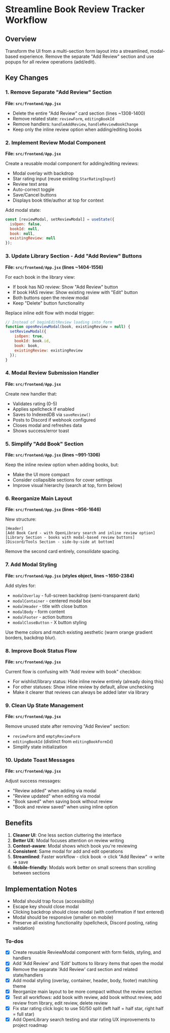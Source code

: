 <!-- e6dd1248-cea9-4d77-a30b-3473d1318d87 56b1c616-ad4c-4140-882e-6fc1263217fc -->
# Streamline Book Review Tracker Workflow

## Overview

Transform the UI from a multi-section form layout into a streamlined, modal-based experience. Remove the separate "Add Review" section and use popups for all review operations (add/edit).

## Key Changes

### 1. Remove Separate "Add Review" Section

**File: `src/frontend/App.jsx`**

- Delete the entire "Add Review" card section (lines ~1308-1400)
- Remove related state: `reviewForm`, `editingBookId`
- Remove handlers: `handleAddReview`, `handleReviewBookChange`
- Keep only the inline review option when adding/editing books

### 2. Implement Review Modal Component

**File: `src/frontend/App.jsx`**

Create a reusable modal component for adding/editing reviews:

- Modal overlay with backdrop
- Star rating input (reuse existing `StarRatingInput`)
- Review text area
- Auto-correct toggle
- Save/Cancel buttons
- Displays book title/author at top for context

Add modal state:

```javascript
const [reviewModal, setReviewModal] = useState({
  isOpen: false,
  bookId: null,
  book: null,
  existingReview: null
});
```

### 3. Update Library Section - Add "Add Review" Buttons

**File: `src/frontend/App.jsx` (lines ~1404-1556)**

For each book in the library view:

- If book has NO review: Show "Add Review" button
- If book HAS review: Show existing review with "Edit" button
- Both buttons open the review modal
- Keep "Delete" button functionality

Replace inline edit flow with modal trigger:

```javascript
// Instead of beginEditReview loading into form
function openReviewModal(book, existingReview = null) {
  setReviewModal({
    isOpen: true,
    bookId: book.id,
    book: book,
    existingReview: existingReview
  });
}
```

### 4. Modal Review Submission Handler

**File: `src/frontend/App.jsx`**

Create new handler that:

- Validates rating (0-5)
- Applies spellcheck if enabled
- Saves to IndexedDB via `saveReview()`
- Posts to Discord if webhook configured
- Closes modal and refreshes data
- Shows success/error toast

### 5. Simplify "Add Book" Section

**File: `src/frontend/App.jsx` (lines ~991-1306)**

Keep the inline review option when adding books, but:

- Make the UI more compact
- Consider collapsible sections for cover settings
- Improve visual hierarchy (search at top, form below)

### 6. Reorganize Main Layout

**File: `src/frontend/App.jsx` (lines ~956-1646)**

New structure:

```
[Header]
[Add Book Card - with OpenLibrary search and inline review option]
[Library Section - books with modal-based review buttons]
[Discord/Tools Section - side-by-side at bottom]
```

Remove the second card entirely, consolidate spacing.

### 7. Add Modal Styling

**File: `src/frontend/App.jsx` (styles object, lines ~1650-2384)**

Add styles for:

- `modalOverlay` - full-screen backdrop (semi-transparent dark)
- `modalContainer` - centered modal box
- `modalHeader` - title with close button
- `modalBody` - form content
- `modalFooter` - action buttons
- `modalCloseButton` - X button styling

Use theme colors and match existing aesthetic (warm orange gradient borders, backdrop blur).

### 8. Improve Book Status Flow

**File: `src/frontend/App.jsx`**

Current flow is confusing with "Add review with book" checkbox:

- For wishlist/library status: Hide inline review entirely (already doing this)
- For other statuses: Show inline review by default, allow unchecking
- Make it clearer that reviews can always be added later via library

### 9. Clean Up State Management

**File: `src/frontend/App.jsx`**

Remove unused state after removing "Add Review" section:

- `reviewForm` and `emptyReviewForm`
- `editingBookId` (distinct from `editingBookFormId`)
- Simplify state initialization

### 10. Update Toast Messages

**File: `src/frontend/App.jsx`**

Adjust success messages:

- "Review added" when adding via modal
- "Review updated" when editing via modal
- "Book saved" when saving book without review
- "Book and review saved" when using inline option

## Benefits

1. **Cleaner UI**: One less section cluttering the interface
2. **Better UX**: Modal focuses attention on review writing
3. **Context-aware**: Modal shows which book you're reviewing
4. **Consistent**: Same modal for add and edit operations
5. **Streamlined**: Faster workflow - click book → click "Add Review" → write → save
6. **Mobile-friendly**: Modals work better on small screens than scrolling between sections

## Implementation Notes

- Modal should trap focus (accessibility)
- Escape key should close modal
- Clicking backdrop should close modal (with confirmation if text entered)
- Modal should be responsive (smaller on mobile)
- Preserve all existing functionality (spellcheck, Discord posting, rating validation)

### To-dos

- [x] Create reusable ReviewModal component with form fields, styling, and handlers
- [x] Add 'Add Review' and 'Edit' buttons to library items that open the modal
- [x] Remove the separate 'Add Review' card section and related state/handlers
- [x] Add modal styling (overlay, container, header, body, footer) matching theme
- [x] Reorganize main layout to be more compact without the review section
- [x] Test all workflows: add book with review, add book without review, add review from library, edit review, delete review
- [x] Fix star rating click logic to use 50/50 split (left half = half star, right half = full star)
- [x] Add OpenLibrary search testing and star rating UX improvements to project roadmap